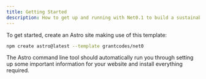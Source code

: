 ```yaml
---
title: Getting Started
description: How to get up and running with Net0.1 to build a sustainable website.
---
```


To get started, create an Astro site making use of this template:

```bash
npm create astro@latest --template grantcodes/net0
```

The Astro command line tool should automatically run you through setting up some important information for your website and install everything required.
